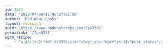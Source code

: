```yaml
---
id: 3331
date: '2022-07-09T17:48:27+01:00'
author: 'Dad What Cooks'
layout: revision
guid: 'https://www.dadwhatcooks.com/?p=3331'
permalink: '/?p=3331'
wprm_recipe:
    - 'a:45:{s:2:"id";i:3329;s:4:"slug";s:4:"wprm";s:11:"post_status";s:5:"draft";s:13:"post_password";s:0:"";s:11:"post_author";s:1:"1";s:8:"language";b:0;s:4:"type";s:4:"food";s:8:"image_id";i:3328;s:9:"image_url";s:97:"https://www.dadwhatcooks.com/wp-content/uploads/2022/07/5D842370-0174-4B54-9203-7C5DE83FF28E.jpeg";s:12:"pin_image_id";i:3328;s:13:"pin_image_url";s:97:"https://www.dadwhatcooks.com/wp-content/uploads/2022/07/5D842370-0174-4B54-9203-7C5DE83FF28E.jpeg";s:18:"pin_image_repin_id";s:0:"";s:4:"name";s:0:"";s:7:"summary";s:0:"";s:14:"author_display";s:7:"default";s:11:"author_name";s:0:"";s:11:"author_link";s:0:"";s:4:"cost";s:0:"";s:8:"servings";s:1:"0";s:13:"servings_unit";s:0:"";s:25:"servings_advanced_enabled";s:0:"";s:17:"servings_advanced";a:6:{s:5:"shape";s:5:"round";s:4:"unit";s:4:"inch";s:8:"diameter";i:0;s:5:"width";i:0;s:6:"length";i:0;s:6:"height";i:0;}s:9:"prep_time";s:1:"0";s:14:"prep_time_zero";s:0:"";s:9:"cook_time";s:1:"0";s:14:"cook_time_zero";s:0:"";s:10:"total_time";s:1:"0";s:11:"custom_time";s:1:"0";s:16:"custom_time_zero";s:0:"";s:17:"custom_time_label";s:0:"";s:4:"tags";a:3:{s:6:"course";a:0:{}s:7:"cuisine";a:0:{}s:7:"keyword";a:0:{}}s:9:"equipment";a:0:{}s:11:"ingredients";a:0:{}s:12:"instructions";a:0:{}s:16:"ingredients_flat";a:0:{}s:17:"instructions_flat";a:0:{}s:8:"video_id";i:0;s:11:"video_embed";s:0:"";s:15:"video_thumb_url";s:0:"";s:5:"notes";s:0:"";s:9:"nutrition";a:0:{}s:13:"custom_fields";a:0:{}s:21:"ingredient_links_type";s:6:"global";s:11:"unit_system";s:7:"default";s:12:"my_emissions";s:0:"";}'
---
```


